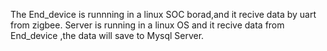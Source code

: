 The End_device is runnning in a linux SOC borad,and it recive data by uart from zigbee.
Server is running in a linux OS and it recive data from End_device ,the data will save to Mysql Server.

